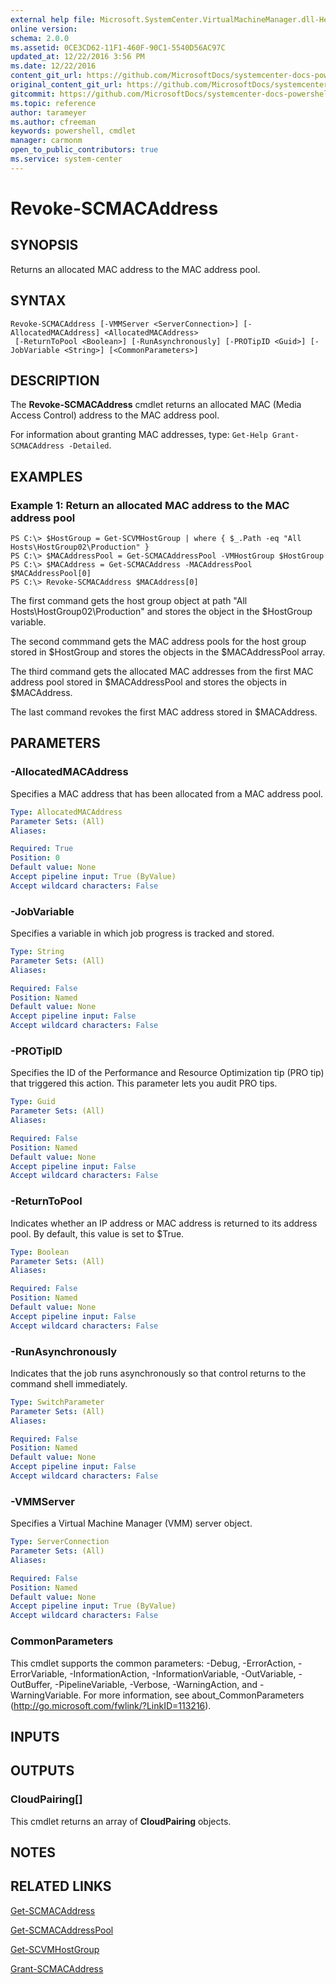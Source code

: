 ```yaml
---
external help file: Microsoft.SystemCenter.VirtualMachineManager.dll-Help.xml
online version: 
schema: 2.0.0
ms.assetid: 0CE3CD62-11F1-460F-90C1-5540D56AC97C
updated_at: 12/22/2016 3:56 PM
ms.date: 12/22/2016
content_git_url: https://github.com/MicrosoftDocs/systemcenter-docs-powershell/blob/master/systemcenter-cmdlets/SystemCenter2016/VirtualMachineManager/vlatest/Revoke-SCMACAddress.md
original_content_git_url: https://github.com/MicrosoftDocs/systemcenter-docs-powershell/blob/master/systemcenter-cmdlets/SystemCenter2016/VirtualMachineManager/vlatest/Revoke-SCMACAddress.md
gitcommit: https://github.com/MicrosoftDocs/systemcenter-docs-powershell/blob/96e5647587661652225fbdd2c797cd4d59d542bc/systemcenter-cmdlets/SystemCenter2016/VirtualMachineManager/vlatest/Revoke-SCMACAddress.md
ms.topic: reference
author: tarameyer
ms.author: cfreeman
keywords: powershell, cmdlet
manager: carmonm
open_to_public_contributors: true
ms.service: system-center
---
```


# Revoke-SCMACAddress

## SYNOPSIS
Returns an allocated MAC address to the MAC address pool.

## SYNTAX

```
Revoke-SCMACAddress [-VMMServer <ServerConnection>] [-AllocatedMACAddress] <AllocatedMACAddress>
 [-ReturnToPool <Boolean>] [-RunAsynchronously] [-PROTipID <Guid>] [-JobVariable <String>] [<CommonParameters>]
```

## DESCRIPTION
The **Revoke-SCMACAddress** cmdlet returns an allocated MAC (Media Access Control) address to the MAC address pool.

For information about granting MAC addresses, type: `Get-Help Grant-SCMACAddress -Detailed`.

## EXAMPLES

### Example 1: Return an allocated MAC address to the MAC address pool
```
PS C:\> $HostGroup = Get-SCVMHostGroup | where { $_.Path -eq "All Hosts\HostGroup02\Production" }
PS C:\> $MACAddressPool = Get-SCMACAddressPool -VMHostGroup $HostGroup
PS C:\> $MACAddress = Get-SCMACAddress -MACAddressPool $MACAddressPool[0]
PS C:\> Revoke-SCMACAddress $MACAddress[0]
```

The first command gets the host group object at path "All Hosts\HostGroup02\Production" and stores the object in the $HostGroup variable.

The second commmand gets the MAC address pools for the host group stored in $HostGroup and stores the objects in the $MACAddressPool array.

The third command gets the allocated MAC addresses from the first MAC address pool stored in $MACAddressPool and stores the objects in $MACAddress.

The last command revokes the first MAC address stored in $MACAddress.

## PARAMETERS

### -AllocatedMACAddress
Specifies a MAC address that has been allocated from a MAC address pool.

```yaml
Type: AllocatedMACAddress
Parameter Sets: (All)
Aliases: 

Required: True
Position: 0
Default value: None
Accept pipeline input: True (ByValue)
Accept wildcard characters: False
```

### -JobVariable
Specifies a variable in which job progress is tracked and stored.

```yaml
Type: String
Parameter Sets: (All)
Aliases: 

Required: False
Position: Named
Default value: None
Accept pipeline input: False
Accept wildcard characters: False
```

### -PROTipID
Specifies the ID of the Performance and Resource Optimization tip (PRO tip) that triggered this action.
This parameter lets you audit PRO tips.

```yaml
Type: Guid
Parameter Sets: (All)
Aliases: 

Required: False
Position: Named
Default value: None
Accept pipeline input: False
Accept wildcard characters: False
```

### -ReturnToPool
Indicates whether an IP address or MAC address is returned to its address pool.
By default, this value is set to $True.

```yaml
Type: Boolean
Parameter Sets: (All)
Aliases: 

Required: False
Position: Named
Default value: None
Accept pipeline input: False
Accept wildcard characters: False
```

### -RunAsynchronously
Indicates that the job runs asynchronously so that control returns to the command shell immediately.

```yaml
Type: SwitchParameter
Parameter Sets: (All)
Aliases: 

Required: False
Position: Named
Default value: None
Accept pipeline input: False
Accept wildcard characters: False
```

### -VMMServer
Specifies a Virtual Machine Manager (VMM) server object.

```yaml
Type: ServerConnection
Parameter Sets: (All)
Aliases: 

Required: False
Position: Named
Default value: None
Accept pipeline input: True (ByValue)
Accept wildcard characters: False
```

### CommonParameters
This cmdlet supports the common parameters: -Debug, -ErrorAction, -ErrorVariable, -InformationAction, -InformationVariable, -OutVariable, -OutBuffer, -PipelineVariable, -Verbose, -WarningAction, and -WarningVariable. For more information, see about_CommonParameters (http://go.microsoft.com/fwlink/?LinkID=113216).

## INPUTS

## OUTPUTS

### CloudPairing[]
This cmdlet returns an array of **CloudPairing** objects.

## NOTES

## RELATED LINKS

[Get-SCMACAddress](xref:SystemCenter2016/VirtualMachineManager/vlatest/Get-SCMACAddress.md)

[Get-SCMACAddressPool](xref:SystemCenter2016/VirtualMachineManager/vlatest/Get-SCMACAddressPool.md)

[Get-SCVMHostGroup](xref:SystemCenter2016/VirtualMachineManager/vlatest/Get-SCVMHostGroup.md)

[Grant-SCMACAddress](xref:SystemCenter2016/VirtualMachineManager/vlatest/Grant-SCMACAddress.md)

